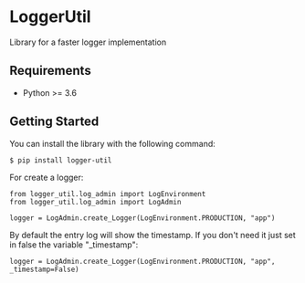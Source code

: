 # LoggerUtil

Library for a faster logger implementation

## Requirements

+ Python >= 3.6

## Getting Started

You can install the library with the following command:

    $ pip install logger-util

For create a logger:

    from logger_util.log_admin import LogEnvironment
    from logger_util.log_admin import LogAdmin

    logger = LogAdmin.create_Logger(LogEnvironment.PRODUCTION, "app")

By default the entry log will show the timestamp. If you don't need it just set in false the variable "_timestamp":

    logger = LogAdmin.create_Logger(LogEnvironment.PRODUCTION, "app", _timestamp=False)
